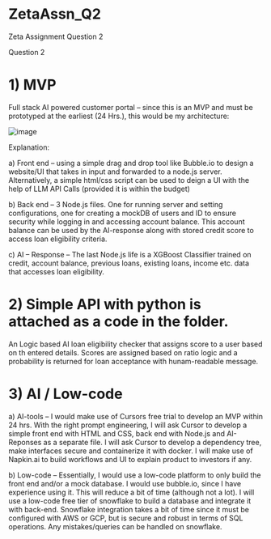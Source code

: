 # ZetaAssn_Q2
Zeta Assignment Question 2

Question 2

# 1)	MVP
Full stack AI powered customer portal – since this is an MVP and must be prototyped at the earliest (24 Hrs.), this would be my architecture: 

![image](https://github.com/user-attachments/assets/bdb6e26b-b1ea-49ec-b673-da9a733d8aa0)






Explanation:

a)	Front end – using a simple drag and drop tool like Bubble.io to design a website/UI that takes in input and forwarded to a node.js server. Alternatively, a simple html/css script can be used to deign a UI with the help of LLM API Calls (provided it is within the budget)

b)	Back end – 3 Node.js files. One for running server and setting configurations, one for creating a mockDB of users and ID to ensure security while logging in and accessing account balance. This account balance can be used by the AI-response along with stored credit score to access loan eligibility criteria. 

c)	AI – Response – The last Node.js life is a XGBoost Classifier trained on credit, account balance, previous loans, existing loans, income etc. data that accesses loan eligibility.

# 2)	Simple API with python is attached as a code in the folder.

An Logic based AI loan eligibility checker that assigns score to a user based on th entered details. Scores are assigned based on ratio logic and a probability is returned for loan acceptance with hunam-readable message.

# 3)	AI / Low-code

a)	AI-tools – I would make use of Cursors free trial to develop an MVP within 24 hrs. With the right prompt engineering, I will ask Cursor to develop a simple front end with HTML and CSS, back end with Node.js and AI-Reponses as a separate file. I will ask Cursor to develop a dependency tree, make interfaces secure and containerize it with docker. 
I will make use of Napkin.ai to build workflows and UI to explain product to investors if any.

b)	Low-code – Essentially, I would use a low-code platform to only build the front end and/or a mock database. I would use bubble.io, since I have experience using it. This will reduce a bit of time (although not a lot). I will use a low-code free tier of snowflake to build a database and integrate it with back-end. Snowflake integration takes a bit of time since it must be configured with AWS or GCP, but is secure and robust in terms of SQL operations. Any mistakes/queries can be handled on snowflake.

